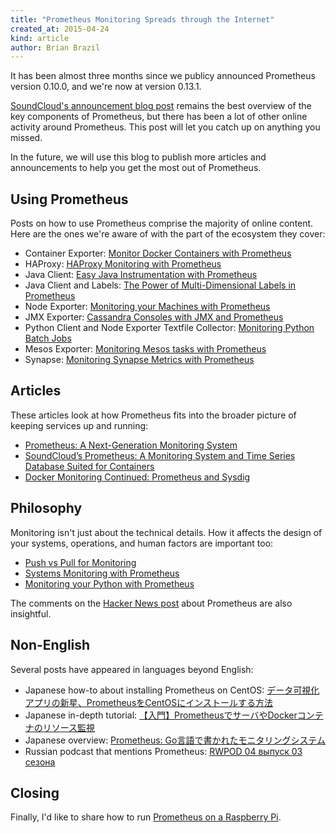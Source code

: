```yaml
---
title: "Prometheus Monitoring Spreads through the Internet"
created_at: 2015-04-24
kind: article
author: Brian Brazil
---
```


It has been almost three months since we publicy announced Prometheus version
0.10.0, and we're now at version 0.13.1.

[SoundCloud's announcement blog post](https://developers.soundcloud.com/blog/prometheus-monitoring-at-soundcloud)
remains the best overview of the key components of Prometheus, but there has
been a lot of other online activity around Prometheus. This post will let you
catch up on anything you missed.

In the future, we will use this blog to publish more articles and announcements
to help you get the most out of Prometheus.

## Using Prometheus

Posts on how to use Prometheus comprise the majority of online content. Here
are the ones we're aware of with the part of the ecosystem they cover:

* Container Exporter: [Monitor Docker Containers with Prometheus](https://5pi.de/2015/01/26/monitor-docker-containers-with-prometheus/)
* HAProxy: [HAProxy Monitoring with Prometheus](http://www.boxever.com/haproxy-monitoring-with-prometheus)
* Java Client: [Easy Java Instrumentation with Prometheus](http://www.boxever.com/easy-java-instrumentation-with-prometheus)
* Java Client and Labels: [The Power of Multi-Dimensional Labels in Prometheus](http://www.boxever.com/the-power-of-multi-dimensional-labels-in-prometheus)
* Node Exporter: [Monitoring your Machines with Prometheus](http://www.boxever.com/monitoring-your-machines-with-prometheus)
* JMX Exporter: [Cassandra Consoles with JMX and Prometheus](http://www.boxever.com/cassandra-consoles-with-jmx-and-prometheus)
* Python Client and Node Exporter Textfile Collector: [Monitoring Python Batch Jobs](http://www.boxever.com/monitoring-python-batch-jobs)
* Mesos Exporter: [Monitoring Mesos tasks with Prometheus](http://www.antonlindstrom.com/2015/02/24/monitoring-mesos-tasks-with-prometheus.html)
* Synapse: [Monitoring Synapse Metrics with Prometheus](http://matrix.org/blog/2015/04/23/monitoring-synapse-metrics-with-prometheus/)

## Articles

These articles look at how Prometheus fits into the broader picture of keeping services up and running:

* [Prometheus: A Next-Generation Monitoring System](http://www.boxever.com/prometheus-a-next-generation-monitoring-system)
* [SoundCloud’s Prometheus: A Monitoring System and Time Series Database Suited for Containers](http://thenewstack.io/soundclouds-prometheus-monitoring-system-time-series-database-suited-containers/)
* [Docker Monitoring Continued: Prometheus and Sysdig](http://rancher.com/docker-monitoring-continued-prometheus-and-sysdig/)

## Philosophy

Monitoring isn't just about the technical details. How it affects the design of
your systems, operations, and human factors are important too:

* [Push vs Pull for Monitoring](http://www.boxever.com/push-vs-pull-for-monitoring)
* [Systems Monitoring with Prometheus](http://www.slideshare.net/brianbrazil/devops-ireland-systems-monitoring-with-prometheus)
* [Monitoring your Python with Prometheus](http://www.slideshare.net/brianbrazil/python-ireland-monitoring-your-python-with-prometheus)

The comments on the [Hacker News post](https://news.ycombinator.com/item?id=8995696) about Prometheus are also insightful.

## Non-English

Several posts have appeared in languages beyond English:

* Japanese how-to about installing Prometheus on CentOS: [データ可視化アプリの新星、PrometheusをCentOSにインストールする方法](http://y-ken.hatenablog.com/entry/how-to-install-prometheus)
* Japanese in-depth tutorial: [【入門】PrometheusでサーバやDockerコンテナのリソース監視](http://pocketstudio.jp/log3/2015/02/11/what_is_prometheus_monitoring/)
* Japanese overview: [Prometheus: Go言語で書かれたモニタリングシステム](http://wazanova.jp/items/1672)
* Russian podcast that mentions Prometheus: [RWPOD 04 выпуск 03 сезона](http://www.rwpod.com/posts/2015/02/02/podcast-03-04.html)

## Closing

Finally, I'd like to share how to run [Prometheus on a Raspberry Pi](https://5pi.de/2015/02/10/prometheus-on-raspberry-pi/).
